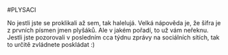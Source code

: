 #PLYSACI

No jestli jste se proklikali až sem, tak halelujá. Velká nápověda je, že šifra je z prvních písmen jmen plyšáků. Ale v jakém pořadí, to už vám neřeknu. Jestli jste pozorovali v posledním cca týdnu zprávy na sociálních sítích, tak to určitě zvládnete poskládat :)
